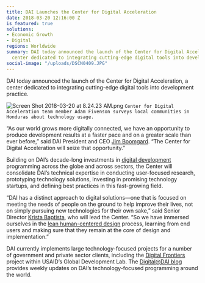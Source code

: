 ```yaml
---
title: DAI Launches the Center for Digital Acceleration
date: 2018-03-20 12:16:00 Z
is_featured: true
solutions:
- Economic Growth
- Digital
regions: Worldwide
summary: DAI today announced the launch of the Center for Digital Acceleration, a
  center dedicated to integrating cutting-edge digital tools into development practice.
social-image: "/uploads/DSCN0409.JPG"
---
```


DAI today announced the launch of the Center for Digital Acceleration, a center dedicated to integrating cutting-edge digital tools into development practice.

![Screen Shot 2018-03-20 at 8.24.23 AM.png](/uploads/Screen%20Shot%202018-03-20%20at%208.24.23%20AM.png) `Center for Digital Acceleration team member Adam Fivenson surveys local communities in Honduras about technology usage.`

<!--more-->

“As our world grows more digitally connected, we have an opportunity to produce development results at a faster pace and on a greater scale than ever before,” said DAI President and CEO [Jim Boomgard](https://www.dai.com/who-we-are/board/james-boomgard). “The Center for Digital Acceleration will seize that opportunity.”

Building on DAI’s decade-long investments in [digital development](https://www.dai.com/our-work/solutions/digital) programming across the globe and across sectors, the Center will consolidate DAI’s technical expertise in conducting user-focused research, prototyping technology solutions, investing in promising technology startups, and defining best practices in this fast-growing field.

“DAI has a distinct approach to digital solutions—one that is focused on meeting the needs of people on the ground to help improve their lives, not on simply pursuing new technologies for their own sake,” said Senior Director [Krista Baptista](https://www.dai.com/who-we-are/our-team/krista-baptista), who will lead the Center. “So we have immersed ourselves in the [lean human-centered design](https://www.dai.com/hcd.pdf) process, learning from end users and making sure that they remain at the core of design and implementation.”

DAI currently implements large technology-focused projects for a number of government and private sector clients, including the [Digital Frontiers](https://www.dai.com/our-work/projects/worldwide-digital-frontiers-df) project within USAID’s Global Development Lab. The [Digital@DAI blog](https://dai-global-digital.com/) provides weekly updates on DAI’s technology-focused programming around the world.